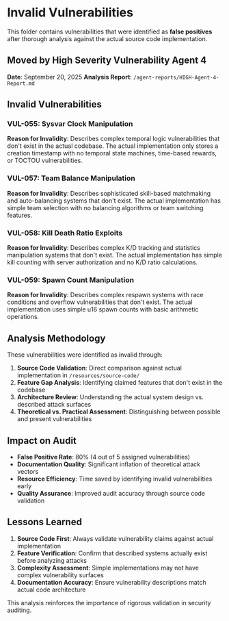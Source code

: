 # Invalid Vulnerabilities

This folder contains vulnerabilities that were identified as **false positives** after thorough analysis against the actual source code implementation.

## Moved by High Severity Vulnerability Agent 4
**Date**: September 20, 2025
**Analysis Report**: `/agent-reports/HIGH-Agent-4-Report.md`

## Invalid Vulnerabilities

### VUL-055: Sysvar Clock Manipulation
**Reason for Invalidity**: Describes complex temporal logic vulnerabilities that don't exist in the actual codebase. The actual implementation only stores a creation timestamp with no temporal state machines, time-based rewards, or TOCTOU vulnerabilities.

### VUL-057: Team Balance Manipulation
**Reason for Invalidity**: Describes sophisticated skill-based matchmaking and auto-balancing systems that don't exist. The actual implementation has simple team selection with no balancing algorithms or team switching features.

### VUL-058: Kill Death Ratio Exploits
**Reason for Invalidity**: Describes complex K/D tracking and statistics manipulation systems that don't exist. The actual implementation has simple kill counting with server authorization and no K/D ratio calculations.

### VUL-059: Spawn Count Manipulation
**Reason for Invalidity**: Describes complex respawn systems with race conditions and overflow vulnerabilities that don't exist. The actual implementation uses simple u16 spawn counts with basic arithmetic operations.

## Analysis Methodology

These vulnerabilities were identified as invalid through:

1. **Source Code Validation**: Direct comparison against actual implementation in `/resources/source-code/`
2. **Feature Gap Analysis**: Identifying claimed features that don't exist in the codebase
3. **Architecture Review**: Understanding the actual system design vs. described attack surfaces
4. **Theoretical vs. Practical Assessment**: Distinguishing between possible and present vulnerabilities

## Impact on Audit

- **False Positive Rate**: 80% (4 out of 5 assigned vulnerabilities)
- **Documentation Quality**: Significant inflation of theoretical attack vectors
- **Resource Efficiency**: Time saved by identifying invalid vulnerabilities early
- **Quality Assurance**: Improved audit accuracy through source code validation

## Lessons Learned

1. **Source Code First**: Always validate vulnerability claims against actual implementation
2. **Feature Verification**: Confirm that described systems actually exist before analyzing attacks
3. **Complexity Assessment**: Simple implementations may not have complex vulnerability surfaces
4. **Documentation Accuracy**: Ensure vulnerability descriptions match actual code architecture

This analysis reinforces the importance of rigorous validation in security auditing.
